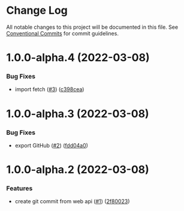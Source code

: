 # Change Log

All notable changes to this project will be documented in this file.
See [Conventional Commits](https://conventionalcommits.org) for commit guidelines.

<a name="1.0.0-alpha.4"></a>

# 1.0.0-alpha.4 (2022-03-08)

### Bug Fixes

- import fetch ([#3](https://github.com/Himenon/github-api-create-commit/issues/3)) ([c398cea](https://github.com/Himenon/github-api-create-commit/commit/c398cea))

<a name="1.0.0-alpha.3"></a>

# 1.0.0-alpha.3 (2022-03-08)

### Bug Fixes

- export GitHub ([#2](https://github.com/Himenon/github-api-create-commit/issues/2)) ([fdd04a0](https://github.com/Himenon/github-api-create-commit/commit/fdd04a0))

<a name="1.0.0-alpha.2"></a>

# 1.0.0-alpha.2 (2022-03-08)

### Features

- create git commit from web api ([#1](https://github.com/Himenon/github-api-create-commit/issues/1)) ([2f80023](https://github.com/Himenon/github-api-create-commit/commit/2f80023))
